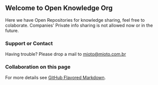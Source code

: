 ## Welcome to Open Knowledge Org

Here we have Open Repositories for knowledge sharing, feel free to colaborate. Companies' Private info sharing is not allowed now or in the future.

### Support or Contact

Having trouble? Please drop a mail to mioto@mioto.com.br

### Collaboration on this page 

For more details see [GitHub Flavored Markdown](https://guides.github.com/features/mastering-markdown/).
